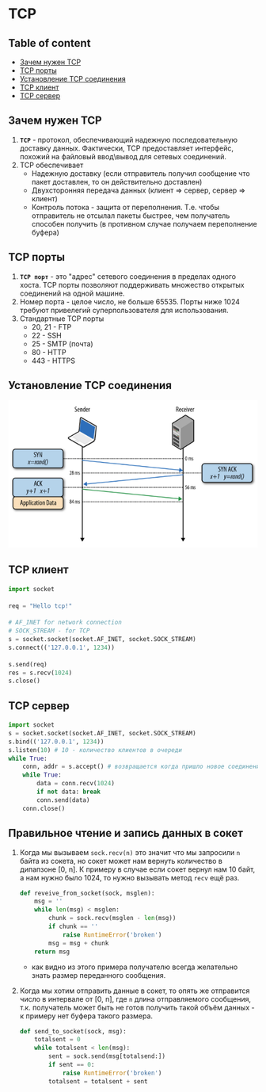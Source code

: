 # TCP

## Table of content
- [Зачем нужен TCP](#зачем-нужен-tcp)
- [TCP порты](#tcp-порты)
- [Установление TCP соединения](#установление-tcp-соединения)
- [TCP клиент](#tcp-клиент)
- [TCP сервер](#tcp-сервер)

## Зачем нужен TCP
1. **`TCP`** - протокол, обеспечивающий надежную последовательную доставку данных. Фактически, TCP предоставляет интерфейс, похожий на файловый ввод\вывод для сетевых соединений.
1. TCP обеспечивает
    * Надежную доставку (если отправитель получил сообщение что пакет доставлен, то он действительно доставлен)
    * Двухсторонняя передача данных (клиент => сервер, сервер => клиент)
    * Контроль потока - защита от переполнения. Т.е. чтобы отправитель не отсылал пакеты быстрее, чем получатель способен получить (в противном случае получаем переполнение буфера)

## TCP порты
1. **`TCP порт`** - это "адрес" сетевого соединения в пределах одного хоста. TCP порты позволяют поддерживать множество открытых соединений на одной машине.
1. Номер порта - целое число, не больше 65535. Порты ниже 1024 требуют привелегий суперпользователя для использования.
1. Стандартные TCP порты
    * 20, 21 - FTP
    * 22 - SSH
    * 25 - SMTP (почта)
    * 80 - HTTP
    * 443 - HTTPS

## Установление TCP соединения
![TCP handshake](../images/tcp-handshake.png)

## TCP клиент
```python
import socket

req = "Hello tcp!"

# AF_INET for network connection
# SOCK_STREAM - for TCP
s = socket.socket(socket.AF_INET, socket.SOCK_STREAM)
s.connect(('127.0.0.1', 1234))

s.send(req)
res = s.recv(1024)
s.close()
```

## TCP сервер
```python
import socket
s = socket.socket(socket.AF_INET, socket.SOCK_STREAM)
s.bind(('127.0.0.1', 1234))
s.listen(10) # 10 - количество клиентов в очереди
while True:
    conn, addr = s.accept() # возвращается когда пришло новое соединение от клиента
    while True:
        data = conn.recv(1024)
        if not data: break
        conn.send(data)
    conn.close()
```

## Правильное чтение и запись данных в сокет
1. Когда мы вызываем `sock.recv(n)` это значит что мы запросили `n` байта из сокета, но сокет может нам вернуть количество в дипапзоне [0, n]. К примеру в случае если сокет вернул нам 10 байт, а нам нужно было 1024, то нужно вызывать метод `recv` ещё раз.
    ```python
    def reveive_from_socket(sock, msglen):
        msg = ''
        while len(msg) < msglen:
            chunk = sock.recv(msglen - len(msg))
            if chunk == ''
                raise RuntimeError('broken')
            msg = msg + chunk
        return msg
    ```

    * как видно из этого примера получателю всегда желательно знать размер переданного сообщения.

1. Когда мы хотим отправить данные в сокет, то опять же отправится число в интервале от [0, n], где `n` длина отправляемого сообщения, т.к. получатель может быть не готов получить такой объём данных - к примеру нет буфера такого размера.
    ```python
    def send_to_socket(sock, msg):
        totalsent = 0
        while totalsent < len(msg):
            sent = sock.send(msg[totalsend:])
            if sent == 0:
                raise RuntimeError('broken')
            totalsent = totalsent + sent
    ```
